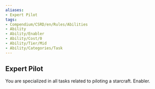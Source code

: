 ```yaml
---
aliases:
- Expert Pilot
tags:
- Compendium/CSRD/en/Rules/Abilities
- Ability
- Ability/Enabler
- Ability/Cost/0
- Ability/Tier/Mid
- Ability/Categories/Task
---
```


  
## Expert Pilot  
You are specialized in all tasks related to piloting a starcraft. Enabler.